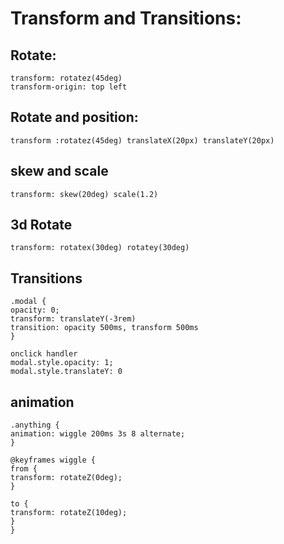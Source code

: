 # Transform and Transitions:

## Rotate:

```
transform: rotatez(45deg)
transform-origin: top left
```

## Rotate and position:

```
transform :rotatez(45deg) translateX(20px) translateY(20px)
```

## skew and scale

```
transform: skew(20deg) scale(1.2)
```

## 3d Rotate

```
transform: rotatex(30deg) rotatey(30deg)
```

## Transitions

```
.modal {
opacity: 0;
transform: translateY(-3rem)
transition: opacity 500ms, transform 500ms
}
```

```
onclick handler
modal.style.opacity: 1;
modal.style.translateY: 0
```

## animation

```
.anything {
animation: wiggle 200ms 3s 8 alternate;
}
```

```
@keyframes wiggle {
from {
transform: rotateZ(0deg);
}
```

```
to {
transform: rotateZ(10deg);
}
}
```
